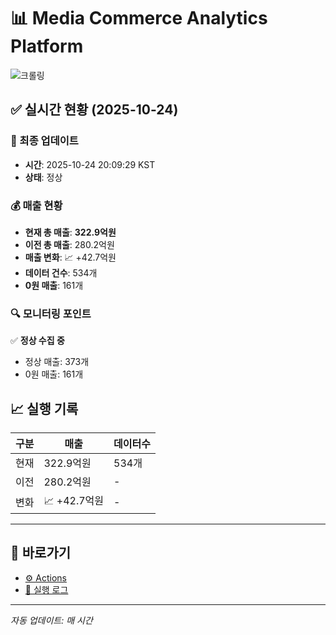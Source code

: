 # 📊 Media Commerce Analytics Platform

![크롤링](https://img.shields.io/badge/크롤링-정상-green)

## ✅ 실시간 현황 (2025-10-24)

### 📍 최종 업데이트
- **시간**: 2025-10-24 20:09:29 KST
- **상태**: 정상

### 💰 매출 현황
- **현재 총 매출**: **322.9억원**
- **이전 총 매출**: 280.2억원
- **매출 변화**: 📈 +42.7억원
- **데이터 건수**: 534개
- **0원 매출**: 161개

### 🔍 모니터링 포인트

✅ **정상 수집 중**
- 정상 매출: 373개
- 0원 매출: 161개


## 📈 실행 기록

| 구분 | 매출 | 데이터수 |
|------|------|----------|
| 현재 | 322.9억원 | 534개 |
| 이전 | 280.2억원 | - |
| 변화 | 📈 +42.7억원 | - |

---

## 🔗 바로가기

- [⚙️ Actions](../../actions)
- [📝 실행 로그](../../actions/workflows/daily_scraping.yml)

---

*자동 업데이트: 매 시간*
